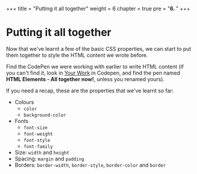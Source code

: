 +++
title = "Putting it all together"
weight = 6
chapter = true
pre = "<b>6. </b>"
+++

# Putting it all together

Now that we've learnt a few of the basic CSS properties, we can start to put them together to style the HTML content we wrote before.

Find the CodePen we were working with earlier to write HTML content (if you can't find it, look in [Your Work](https://codepen.io/your-work/) in Codepen, and find the pen named **HTML Elements - All together now!**, unless you renamed yours).

If you need a recap, these are the properties that we've learnt so far:

- Colours
  - `color`
  - `background-color`
- Fonts
  - `font-size`
  - `font-weight`
  - `font-style`
  - `font-family`
- Size: `width` and `height`
- Spacing: `margin` and `padding`
- Borders: `border-width`, `border-style`, `border-color` and `border`

